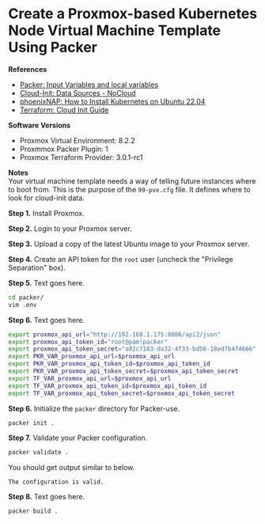 # Create a Proxmox-based Kubernetes Node Virtual Machine Template Using Packer

**References**  
* [Packer: Input Variables and local variables](https://developer.hashicorp.com/packer/guides/hcl/variables#assigning-variables)
* [Cloud-Init: Data Sources - NoCloud](https://cloudinit.readthedocs.io/en/latest/reference/datasources/nocloud.html)
* [phoenixNAP: How to Install Kubernetes on Ubuntu 22.04](https://phoenixnap.com/kb/install-kubernetes-on-ubuntu)
* [Terraform: Cloud Init Guide](https://registry.terraform.io/providers/Telmate/proxmox/latest/docs/guides/cloud_init)

**Software Versions**  
* Proxmox Virtual Environment: 8.2.2
* Proxmmox Packer Plugin: 1 
* Proxmox Terraform Provider: 3.0.1-rc1

**Notes**  
Your virtual machine template needs a way of telling future instances where to boot from. This is the purpose of the `99-pve.cfg` file. It defines where to look for cloud-init data. 

**Step 1.** Install Proxmox. 

**Step 2.** Login to your Proxmox server. 

**Step 3.** Upload a copy of the latest Ubuntu image to your Proxmox server. 

**Step 4.** Create an API token for the `root` user (uncheck the "Privilege Separation" box). 

**Step 5.** Text goes here.
```bash
cd packer/
vim .env
```

**Step 6.** Text goes here.
```bash
export proxmox_api_url="http://192.168.1.175:8006/api2/json"
export proxmox_api_token_id="root@pam!packer"
export proxmox_api_token_secret="a02c7183-da32-4f33-bd56-18ed7b4f4666"
export PKR_VAR_proxmox_api_url=$proxmox_api_url
export PKR_VAR_proxmox_api_token_id=$proxmox_api_token_id
export PKR_VAR_proxmox_api_token_secret=$proxmox_api_token_secret
export TF_VAR_proxmox_api_url=$proxmox_api_url
export TF_VAR_proxmox_api_token_id=$proxmox_api_token_id
export TF_VAR_proxmox_api_token_secret=$proxmox_api_token_secret
```

**Step 6.** Initialize the `packer` directory for Packer-use.
```bash
packer init .
```

**Step 7.** Validate your Packer configuration.
```bash
packer validate .
```

You should get output similar to below. 
```
The configuration is valid.
```

**Step 8.** Text goes here.
```bash
packer build .
```
